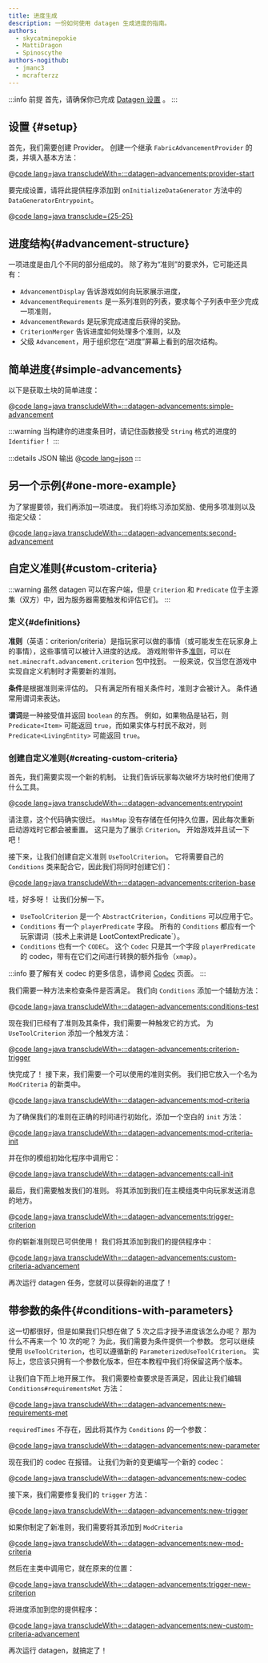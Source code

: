```yaml
---
title: 进度生成
description: 一份如何使用 datagen 生成进度的指南。
authors:
  - skycatminepokie
  - MattiDragon
  - Spinoscythe
authors-nogithub:
  - jmanc3
  - mcrafterzz
---
```


:::info 前提
首先，请确保你已完成 [Datagen 设置](./setup) 。
:::

## 设置 {#setup}

首先，我们需要创建 Provider。 创建一个继承 `FabricAdvancementProvider` 的类，并填入基本方法：

@[code lang=java transcludeWith=:::datagen-advancements:provider-start](@/reference/latest/src/client/java/com/example/docs/datagen/FabricDocsReferenceAdvancementProvider.java)

要完成设置，请将此提供程序添加到 `onInitializeDataGenerator` 方法中的 `DataGeneratorEntrypoint`。

@[code lang=java transclude={25-25}](@/reference/latest/src/client/java/com/example/docs/datagen/FabricDocsReferenceDataGenerator.java)

## 进度结构{#advancement-structure}

一项进度是由几个不同的部分组成的。 除了称为“准则”的要求外，它可能还具有：

- `AdvancementDisplay` 告诉游戏如何向玩家展示进度，
- `AdvancementRequirements` 是一系列准则的列表，要求每个子列表中至少完成一项准则，
- `AdvancementRewards` 是玩家完成进度后获得的奖励。
- `CriterionMerger` 告诉进度如何处理多个准则，以及
- 父级 `Advancement`，用于组织您在“进度”屏幕上看到的层次结构。

## 简单进度{#simple-advancements}

以下是获取土块的简单进度：

@[code lang=java transcludeWith=:::datagen-advancements:simple-advancement](@/reference/latest/src/client/java/com/example/docs/datagen/FabricDocsReferenceAdvancementProvider.java)

:::warning
当构建你的进度条目时，请记住函数接受 `String` 格式的进度的 `Identifier`！
:::

:::details JSON 输出
@[code lang=json](@/reference/latest/src/main/generated/data/fabric-docs-reference/advancement/get_dirt.json)
:::

## 另一个示例{#one-more-example}

为了掌握要领，我们再添加一项进度。 我们将练习添加奖励、使用多项准则以及指定父级：

@[code lang=java transcludeWith=:::datagen-advancements:second-advancement](@/reference/latest/src/client/java/com/example/docs/datagen/FabricDocsReferenceAdvancementProvider.java)

## 自定义准则{#custom-criteria}

:::warning
虽然 datagen 可以在客户端，但是 `Criterion` 和 `Predicate` 位于主源集（双方）中，因为服务器需要触发和评估它们。
:::

### 定义{#definitions}

**准则**（英语：criterion/criteria）是指玩家可以做的事情（或可能发生在玩家身上的事情），这些事情可以被计入进度的达成。 游戏附带许多[准则](https://zh.minecraft.wiki/w/%E8%BF%9B%E5%BA%A6%E5%AE%9A%E4%B9%89%E6%A0%BC%E5%BC%8F#%E5%87%86%E5%88%99%E8%A7%A6%E5%8F%91%E5%99%A8)，可以在 `net.minecraft.advancement.criterion` 包中找到。 一般来说，仅当您在游戏中实现自定义机制时才需要新的准则。

**条件**是根据准则来评估的。 只有满足所有相关条件时，准则才会被计入。 条件通常用谓词来表达。

**谓词**是一种接受值并返回 `boolean` 的东西。 例如，如果物品是钻石，则 `Predicate<Item>` 可能返回 `true`，而如果实体与村民不敌对，则 `Predicate<LivingEntity>` 可能返回 `true`。

### 创建自定义准则{#creating-custom-criteria}

首先，我们需要实现一个新的机制。 让我们告诉玩家每次破坏方块时他们使用了什么工具。

@[code lang=java transcludeWith=:::datagen-advancements:entrypoint](@/reference/latest/src/main/java/com/example/docs/advancement/FabricDocsReferenceDatagenAdvancement.java)

请注意，这个代码确实很烂。 `HashMap` 没有存储在任何持久位置，因此每次重新启动游戏时它都会被重置。 这只是为了展示 `Criterion`。 开始游戏并且试一下吧！

接下来，让我们创建自定义准则 `UseToolCriterion`。 它将需要自己的 `Conditions` 类来配合它，因此我们将同时创建它们：

@[code lang=java transcludeWith=:::datagen-advancements:criterion-base](@/reference/latest/src/main/java/com/example/docs/advancement/UseToolCriterion.java)

哇，好多呀！ 让我们分解一下。

- `UseToolCriterion` 是一个 `AbstractCriterion`，`Conditions` 可以应用于它。
- `Conditions` 有一个 `playerPredicate` 字段。 所有的 `Conditions` 都应有一个玩家谓词（技术上来讲是 LootContextPredicate\`）。
- `Conditions` 也有一个 `CODEC`。 这个 `Codec` 只是其一个字段 `playerPredicate` 的 codec，带有在它们之间进行转换的额外指令（`xmap`）。

:::info
要了解有关 codec 的更多信息，请参阅 [Codec](../codecs) 页面。
:::

我们需要一种方法来检查条件是否满足。 我们向 `Conditions` 添加一个辅助方法：

@[code lang=java transcludeWith=:::datagen-advancements:conditions-test](@/reference/latest/src/main/java/com/example/docs/advancement/UseToolCriterion.java)

现在我们已经有了准则及其条件，我们需要一种触发它的方式。 为 `UseToolCriterion` 添加一个触发方法：

@[code lang=java transcludeWith=:::datagen-advancements:criterion-trigger](@/reference/latest/src/main/java/com/example/docs/advancement/UseToolCriterion.java)

快完成了！ 接下来，我们需要一个可以使用的准则实例。 我们把它放入一个名为 `ModCriteria` 的新类中。

@[code lang=java transcludeWith=:::datagen-advancements:mod-criteria](@/reference/latest/src/main/java/com/example/docs/advancement/ModCriteria.java)

为了确保我们的准则在正确的时间进行初始化，添加一个空白的 `init` 方法：

@[code lang=java transcludeWith=:::datagen-advancements:mod-criteria-init](@/reference/latest/src/main/java/com/example/docs/advancement/ModCriteria.java)

并在你的模组初始化程序中调用它：

@[code lang=java transcludeWith=:::datagen-advancements:call-init](@/reference/latest/src/main/java/com/example/docs/advancement/FabricDocsReferenceDatagenAdvancement.java)

最后，我们需要触发我们的准则。 将其添加到我们在主模组类中向玩家发送消息的地方。

@[code lang=java transcludeWith=:::datagen-advancements:trigger-criterion](@/reference/latest/src/main/java/com/example/docs/advancement/FabricDocsReferenceDatagenAdvancement.java)

你的崭新准则现已可供使用！ 我们将其添加到我们的提供程序中：

@[code lang=java transcludeWith=:::datagen-advancements:custom-criteria-advancement](@/reference/latest/src/client/java/com/example/docs/datagen/FabricDocsReferenceAdvancementProvider.java)

再次运行 datagen 任务，您就可以获得新的进度了！

## 带参数的条件{#conditions-with-parameters}

这一切都很好，但是如果我们只想在做了 5 次之后才授予进度该怎么办呢？ 那为什么不再来一个 10 次的呢？ 为此，我们需要为条件提供一个参数。 您可以继续使用 `UseToolCriterion`，也可以遵循新的 `ParameterizedUseToolCriterion`。 实际上，您应该只拥有一个参数化版本，但在本教程中我们将保留这两个版本。

让我们自下而上地开展工作。 我们需要检查要求是否满足，因此让我们编辑 `Conditions#requirementsMet` 方法：

@[code lang=java transcludeWith=:::datagen-advancements:new-requirements-met](@/reference/latest/src/main/java/com/example/docs/advancement/ParameterizedUseToolCriterion.java)

`requiredTimes` 不存在，因此将其作为 `Conditions` 的一个参数：

@[code lang=java transcludeWith=:::datagen-advancements:new-parameter](@/reference/latest/src/main/java/com/example/docs/advancement/ParameterizedUseToolCriterion.java)

现在我们的 codec 在报错。 让我们为新的变更编写一个新的 codec：

@[code lang=java transcludeWith=:::datagen-advancements:new-codec](@/reference/latest/src/main/java/com/example/docs/advancement/ParameterizedUseToolCriterion.java)

接下来，我们需要修复我们的 `trigger` 方法：

@[code lang=java transcludeWith=:::datagen-advancements:new-trigger](@/reference/latest/src/main/java/com/example/docs/advancement/ParameterizedUseToolCriterion.java)

如果你制定了新准则，我们需要将其添加到 `ModCriteria`

@[code lang=java transcludeWith=:::datagen-advancements:new-mod-criteria](@/reference/latest/src/main/java/com/example/docs/advancement/ModCriteria.java)

然后在主类中调用它，就在原来的位置：

@[code lang=java transcludeWith=:::datagen-advancements:trigger-new-criterion](@/reference/latest/src/main/java/com/example/docs/advancement/FabricDocsReferenceDatagenAdvancement.java)

将进度添加到您的提供程序：

@[code lang=java transcludeWith=:::datagen-advancements:new-custom-criteria-advancement](@/reference/latest/src/client/java/com/example/docs/datagen/FabricDocsReferenceAdvancementProvider.java)

再次运行 datagen，就搞定了！
